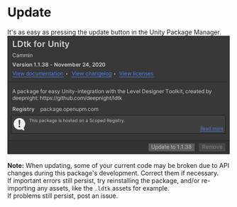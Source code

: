 # Update

It's as easy as pressing the update button in the Unity Package Manager.
![LDtkUnityPackageManagerUpdate](../../images/unity/package/Update.png)

**Note:** When updating, some of your current code may be broken due to API changes during this package's development. Correct them if necessary.  
If important errors still persist, try reinstalling the package, and/or re-importing any assets, like the `.ldtk` assets for example.  
If problems still persist, post an issue.  